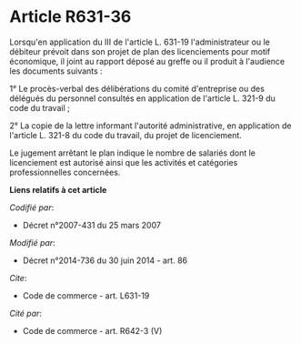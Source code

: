 # Article R631-36

Lorsqu'en application du III de l'article L. 631-19 l'administrateur ou le débiteur prévoit dans son projet de plan des
licenciements pour motif économique, il joint au rapport déposé au greffe ou il produit à l'audience les documents
suivants : 

1° Le procès-verbal des délibérations du comité d'entreprise ou des délégués du personnel consultés en application de
l'article L. 321-9 du code du travail ; 

2° La copie de la lettre informant l'autorité administrative, en application de l'article L. 321-8 du code du travail, du
projet de licenciement. 

Le jugement arrêtant le plan indique le nombre de salariés dont le licenciement est autorisé ainsi que les activités et
catégories professionnelles concernées.

**Liens relatifs à cet article**

_Codifié par_:

  - Décret n°2007-431 du 25 mars 2007

_Modifié par_:

  - Décret n°2014-736 du 30 juin 2014 - art. 86

_Cite_:

  - Code de commerce - art. L631-19

_Cité par_:

  - Code de commerce - art. R642-3 (V)
